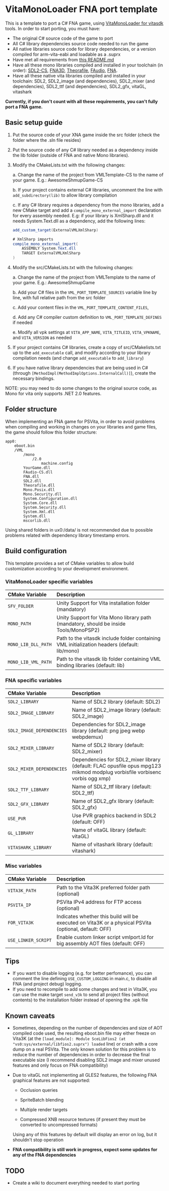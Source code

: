 # VitaMonoLoader FNA port template

This is a template to port a C# FNA game, using [VitaMonoLoader for vitasdk](https://github.com/MrProcastinator/VitaMonoLoader-vitasdk) tools. In order to start porting, you must have:
- The original C# source code of the game to port
- All C# library dependencies source code needed to run the game
- All native libraries source code for library dependencies, or a version compiled for arm-vita-eabi and loadable as a .suprx
- Have met all requirements from [this README.md](https://github.com/MrProcastinator/VitaMonoLoader-vitasdk/blob/master/README.md)
- Have all these mono libraries compiled and installed in your toolchain (in order): [SDL2-CS](https://github.com/MrProcastinator/VML-SDL2), [FNA3D](https://github.com/MrProcastinator/VML-FNA3D), [Theorafile](https://github.com/MrProcastinator/VML-TheoraFile), [FAudio](https://github.com/MrProcastinator/VML-FAudio), [FNA](https://github.com/MrProcastinator/VML-FNA).
- Have all these native vita libraries compiled and installed in your toolchain: SDL2, SDL2_image (and dependencies), SDL2_mixer (and dependencies), SDL2_ttf (and dependencies), SDL2_gfx, vitaGL, vitashark

**Currently, if you don't count with all these requirements, you can't fully port a FNA game.**

## Basic setup guide

1. Put the source code of your XNA game inside the src folder (check the folder where the .sln file resides)
2. Put the source code of any C# library needed as a dependency inside the lib folder (outside of FNA and native Mono libraries).
3. Modify the CMakeLists.txt with the following changes:

   a. Change the name of the project from VMLTemplate-CS to the name of your game. E.g.: AwesomeShmupGame-CS
   
   b. If your project contains external C# libraries, uncomment the line with `add_subdirectory(lib)` to allow library compilation

   c. If any C# library requires a dependency from the mono libraries, add a new CMake target and add a `compile_mono_external_import` declaration for every assembly needed.
   E.g: if your library is XmlSharp.dll and it needs System.Text.dll as a dependency, add the following lines:

    ```csharp
    add_custom_target(ExternalVMLXmlSharp)

    # XmlSharp imports
    compile_mono_external_import(
        ASSEMBLY System.Text.dll
        TARGET ExternalVMLXmlSharp
    )
    ```
4. Modify the src/CMakeLists.txt with the following changes:

   a. Change the name of the project from VMLTemplate to the name of your game. E.g.: AwesomeShmupGame   
   
   b. Add your C# files in the `VML_PORT_TEMPLATE_SOURCES` variable line by line, with full relative path from the src folder

   c. Add your content files in the `VML_PORT_TEMPLATE_CONTENT_FILES`, 

   d. Add any C# compiler custom definition to `VML_PORT_TEMPLATE_DEFINES` if needed

   e. Modify all vpk settings at `VITA_APP_NAME`, `VITA_TITLEID`, `VITA_VPKNAME`, and `VITA_VERSION` as needed

5. If your project contains C# libraries, create a copy of src/CMakelists.txt up to the `add_executable` call, and modify according to your library compilation needs (and change `add_executable` to `add_library`)

6. If you have native library dependencies that are being used in C# (through `[MethodImpl(MethodImplOptions.InternalCall)]`), create the necessary bindings.

NOTE: you may need to do some changes to the original source code, as Mono for vita only supports .NET 2.0 features.

## Folder structure

When implementing an FNA game for PSVita, in order to avoid problems when compiling and working in changes on your libraries and game files, the game should follow this folder structure:
```
app0:
    eboot.bin
    /VML
        /mono
            /2.0
                machine.config
        YourGame.dll
        FAudio-CS.dll
        FNA.dll
        SDL2.dll
        Theorafile.dll
        Mono.Posix.dll
        Mono.Security.dll
        System.Configuration.dll
        System.Core.dll
        System.Security.dll
        System.Xml.dll
        System.dll
        mscorlib.dll
```
Using shared folders in ux0:/data/ is not recommended due to possible problems related with dependency library timestamp errors. 

## Build configuration

This template provides a set of CMake variables to allow build customization according to your development environment.

### VitaMonoLoader specific variables

| **CMake Variable**        | **Description**
|:-------------------|:------------------------------------------
|`SFV_FOLDER`         | Unity Support for Vita installation folder (mandatory)
|`MONO_PATH` | Unity Support for Vita Mono library path (mandatory, should be inside Tools/MonoPSP2)
|`MONO_LIB_DLL_PATH` | Path to the vitasdk include folder containing VML initialization headers (default: lib/mono)
|`MONO_LIB_VML_PATH` | Path to the vitasdk lib folder containing VML binding libraries (default: lib)

### FNA specific variables

| **CMake Variable**        | **Description**
|:-------------------|:------------------------------------------
|`SDL2_LIBRARY`         | Name of SDL2 library (default: SDL2)
|`SDL2_IMAGE_LIBRARY`         | Name of SDL2_image library (default: SDL2_image)
|`SDL2_IMAGE_DEPENDENCIES`         | Dependencies for SDL2_image library (default: png jpeg webp webpdemux)
|`SDL2_MIXER_LIBRARY`         | Name of SDL2 library (default: SDL2_mixer)
|`SDL2_MIXER_DEPENDENCIES`         | Dependencies for SDL2_mixer library (default: FLAC opusfile opus mpg123 mikmod modplug vorbisfile vorbisenc vorbis ogg xmp)
|`SDL2_TTF_LIBRARY`         | Name of SDL2_ttf library (default: SDL2_ttf)
|`SDL2_GFX_LIBRARY`         | Name of SDL2_gfx library (default: SDL2_gfx)
|`USE_PVR`         | Use PVR graphics backend in SDL2 (default: OFF)
|`GL_LIBRARY`         | Name of vitaGL library (default: vitaGL)
|`VITASHARK_LIBRARY`         | Name of vitashark library (default: vitashark)

### Misc variables

| **CMake Variable**        | **Description**
|:-------------------|:------------------------------------------
|`VITA3K_PATH`         | Path to the Vita3K preferred folder path (optional)
|`PSVITA_IP`         | PSVita IPv4 address for FTP access (optional)
|`FOR_VITA3K`         | Indicates whether this build will be executed on Vita3K or a physical PSVita (optional, default: OFF)
|`USE_LINKER_SCRIPT`  | Enable custom linker script vmlport.ld for big assembly AOT files (default: OFF)

## Tips

- If you want to disable logging (e.g. for better perfomance), you can comment the line defining `USE_CUSTOM_LOGGING` in main.c, to disable all FNA (and project debug) logging.
- If you need to recompile to add some changes and test in Vita3K, you can use the make target `send_v3k` to send all project files (without contents) to the installation folder instead of opening the .vpk file

## Known caveats

- Sometimes, depending on the number of dependencies and size of AOT compiled code used, the resulting eboot.bin file may either freeze on Vita3K (at the `[load_module]: Module SceLibFios2 (at "vs0:sys/external/libfios2.suprx") loaded` line) or crash with a core dump on a real PSVita. The only known solution for this problem is to reduce the number of dependencies in order to decrease the final executable size (I recommend disabling SDL2 image and mixer unused features and only focus on FNA compatibility)
- Due to vitaGL not implementing all GLES2 features, the following FNA graphical features are not supported:

    - Occlusion queries
    
    - SpriteBatch blending

    - Multiple render targets

    - Compressed XNB resource textures (if present they must be converted to uncompressed formats)

    Using any of this features by default will display an error on log, but it shouldn't stop operation

- **FNA compatibility is still work in progress, expect some updates for any of the FNA dependencies**

## TODO

- Create a wiki to document everything needed to start porting